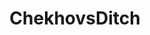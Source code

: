 ---
title: ChekhovsDitch
crosslinks:
- livven
- ChildrenFallingOver
- Whatcouldgowrong
- Wellthatsucks
---